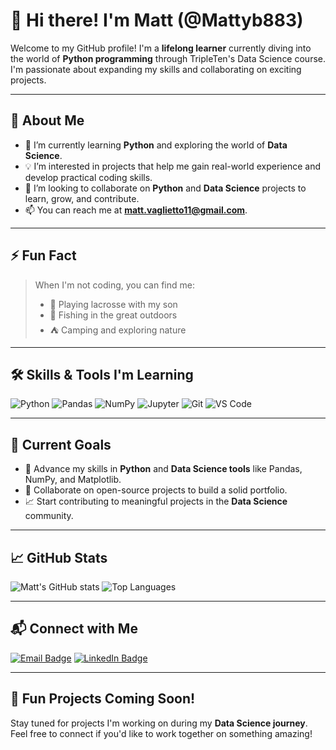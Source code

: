 # 👋 Hi there! I'm Matt (@Mattyb883)

Welcome to my GitHub profile! I'm a **lifelong learner** currently diving into the world of **Python programming** through TripleTen's Data Science course. I'm passionate about expanding my skills and collaborating on exciting projects.

---

## 🌱 About Me

- 🚀 I’m currently learning **Python** and exploring the world of **Data Science**.
- 💡 I’m interested in projects that help me gain real-world experience and develop practical coding skills.
- 💞️ I’m looking to collaborate on **Python** and **Data Science** projects to learn, grow, and contribute.
- 📫 You can reach me at **matt.vaglietto11@gmail.com**.

---

## ⚡ Fun Fact

> When I'm not coding, you can find me:
> - 🥍 Playing lacrosse with my son
> - 🎣 Fishing in the great outdoors
> - ⛺ Camping and exploring nature

---

## 🛠️ Skills & Tools I'm Learning

![Python](https://img.shields.io/badge/-Python-007ACC?style=flat-square&logo=python)
![Pandas](https://img.shields.io/badge/-Pandas-150458?style=flat-square&logo=pandas)
![NumPy](https://img.shields.io/badge/-NumPy-013243?style=flat-square&logo=numpy)
![Jupyter](https://img.shields.io/badge/-Jupyter-F37626?style=flat-square&logo=jupyter)
![Git](https://img.shields.io/badge/-Git-F05032?style=flat-square&logo=git)
![VS Code](https://img.shields.io/badge/-VS%20Code-007ACC?style=flat-square&logo=visual-studio-code)

---

## 🚀 Current Goals

- 🌱 Advance my skills in **Python** and **Data Science tools** like Pandas, NumPy, and Matplotlib.
- 👯 Collaborate on open-source projects to build a solid portfolio.
- 📈 Start contributing to meaningful projects in the **Data Science** community.

---

## 📈 GitHub Stats

![Matt's GitHub stats](https://github-readme-stats.vercel.app/api?username=Mattyb883&show_icons=true&hide_border=true&theme=radical)
![Top Languages](https://github-readme-stats.vercel.app/api/top-langs/?username=Mattyb883&layout=compact&theme=radical)

---

## 📬 Connect with Me

[![Email Badge](https://img.shields.io/badge/-Email-D14836?style=flat-square&logo=Gmail&logoColor=white&link=mailto:matt.vaglietto11@gmail.com)](mailto:matt.vaglietto11@gmail.com)
[![LinkedIn Badge](https://img.shields.io/badge/-LinkedIn-blue?style=flat-square&logo=LinkedIn&logoColor=white&link=https://www.linkedin.com/in/matthewbaglietto/)](https://www.linkedin.com/in/matthewbaglietto/)

---

## 🌟 Fun Projects Coming Soon!

Stay tuned for projects I'm working on during my **Data Science journey**. Feel free to connect if you'd like to work together on something amazing!


<!---
Mattyb883/Mattyb883 is a ✨ special ✨ repository because its `README.md` (this file) appears on your GitHub profile.
You can click the Preview link to take a look at your changes.
--->

